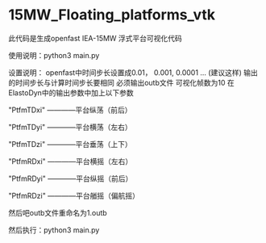 # 15MW_Floating_platforms_vtk
此代码是生成openfast IEA-15MW 浮式平台可视化代码

使用说明：python3 main.py

设置说明：
openfast中时间步长设置成0.01， 0.001, 0.0001 ... (建议这样)
输出的时间步长与计算时间步长要相同
必须输出outb文件
可视化帧数为10
在ElastoDyn中的输出参数中加上以下参数

"PtfmTDxi" ————平台纵荡（前后）

"PtfmTDyi" ————平台横荡（左右）

"PtfmTDzi" ————平台垂荡（上下）

"PtfmRDxi" ————平台横摇（左右）

"PtfmRDyi" ————平台纵摇（前后）

"PtfmRDzi" ————平台艏摇（偏航摇）

然后吧outb文件重命名为1.outb

然后执行：python3 main.py
